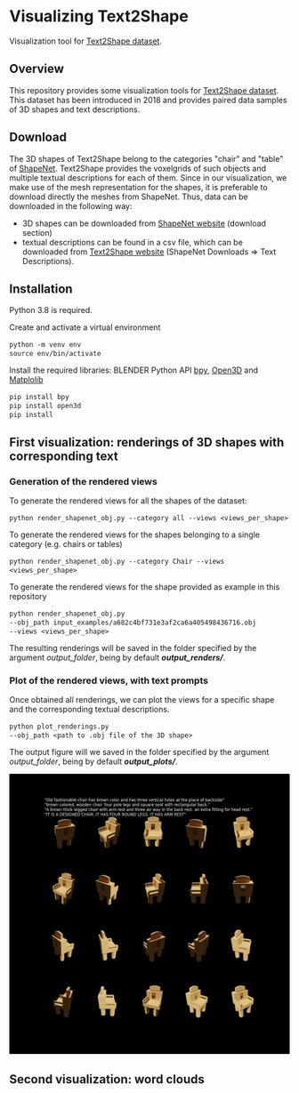# Visualizing Text2Shape
Visualization tool for [Text2Shape dataset](http://text2shape.stanford.edu/).

## Overview
This repository provides some visualization tools for [Text2Shape dataset](http://text2shape.stanford.edu/). This dataset has been introduced in 2018 and provides paired data samples of 3D shapes and text descriptions.

## Download
The 3D shapes of Text2Shape belong to the categories "chair" and "table" of [ShapeNet](https://shapenet.org/).
Text2Shape provides the voxelgrids of such objects and multiple textual descriptions for each of them.
Since in our visualization, we make use of the mesh representation for the shapes, it is preferable to download directly the meshes from ShapeNet.
Thus, data can be downloaded in the following way:
* 3D shapes can be downloaded from [ShapeNet website](https://shapenet.org/) (download section)
* textual descriptions can be found in a csv file, which can be downloaded from [Text2Shape website](http://text2shape.stanford.edu/) (ShapeNet Downloads => Text Descriptions).

## Installation
Python 3.8 is required.

Create and activate a virtual environment
```console
python -m venv env
source env/bin/activate
```

Install the required libraries: BLENDER Python API [bpy](https://docs.blender.org/api/current/index.html), [Open3D](http://www.open3d.org/) and [Matplolib](https://matplotlib.org/)
```console
pip install bpy
pip install open3d
pip install 
```

## First visualization: renderings of 3D shapes with corresponding text
### Generation of the rendered views
To generate the rendered views for all the shapes of the dataset:
```console
python render_shapenet_obj.py --category all --views <views_per_shape>
```


To generate the rendered views for the shapes belonging to a single category (e.g. chairs or tables)
```console
python render_shapenet_obj.py --category Chair --views <views_per_shape>
```


To generate the rendered views for the shape provided as example in this repository
```console
python render_shapenet_obj.py 
--obj_path input_examples/a682c4bf731e3af2ca6a405498436716.obj 
--views <views_per_shape>
```

The resulting renderings will be saved in the folder specified by the argument *output_folder*, being by default ***output_renders/***.

### Plot of the rendered views, with text prompts
Once obtained all renderings, we can plot the views for a specific shape and the corresponding textual descriptions.
```console
python plot_renderings.py 
--obj_path <path to .obj file of the 3D shape>
```
The output figure will we saved in the folder specified by the argument *output_folder*, being by default ***output_plots/***.

![alt text](https://raw.githubusercontent.com/AndreAmaduzzi/visualizing_text2shape/main/output_examples/output_renderings.png)

## Second visualization: word clouds
